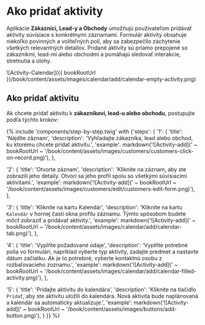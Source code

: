 # Ako pridať aktivity  

Aplikácie **Zákazníci, Lead-y a Obchody** umožňujú používateľom pridávať aktivity súvisiace s konkrétnymi záznamami. Formulár aktivity obsahuje niekoľko povinných a voliteľných polí, aby sa zabezpečilo zachytenie všetkých relevantných detailov. Pridané aktivity sú priamo prepojené so zákazníkmi, lead-mi alebo obchodmi a pomáhajú sledovať interakcie, stretnutia a úlohy.  

![Activity-Calendar]({{ bookRootUrl }}/book/content/assets/images/calendar/add/calendar-empty-activity.png)  

## Ako pridať aktivitu  

Ak chcete pridať aktivitu k **zákazníkovi, lead-u alebo obchodu**, postupujte podľa týchto krokov:  

{% include 'components/step-by-step.twig' with {'steps': {
  '1': {
    'title': 'Nájdite záznam',
    'description': 'Vyhľadajte zákazníka, lead alebo obchod, ku ktorému chcete pridať aktivitu.',
    'example': markdown('![Activity-add](' ~ bookRootUrl ~ '/book/content/assets/images/customers/customers-click-on-record.png)'),
  },

  '2': {
    'title': 'Otvorte záznam',
    'description': 'Kliknite na záznam, aby ste zobrazili jeho detaily. Otvorí sa jeho profil spolu so všetkými súvisiacimi aktivitami.',
    'example': markdown('![Activity-add](' ~ bookRootUrl ~ '/book/content/assets/images/customers/edit/customers-edit-form.png)'),
  },

  '3': {
    'title': 'Kliknite na kartu Kalendár',
    'description': 'Kliknite na kartu `Kalendár` v hornej časti okna profilu záznamu. Týmto spôsobom budete môcť zobraziť a pridávať aktivity.',
    'example': markdown('![Activity-add](' ~ bookRootUrl ~ '/book/content/assets/images/calendar/add/calendar-tab.png)'),
  },

  '4': {
    'title': 'Vyplňte požadované údaje',
    'description': 'Vyplňte potrebné polia vo formulári, napríklad vyberte typ aktivity, zadajte predmet a nastavte dátum začiatku. Ak je to potrebné, vyberte kontaktnú osobu z rozbaľovacieho zoznamu.',
    'example': markdown('![Activity-add](' ~ bookRootUrl ~ '/book/content/assets/images/calendar/add/calendar-filled-activity.png)'),
  },

  '5': {
    'title': 'Pridajte aktivitu do kalendára',
    'description': 'Kliknite na tlačidlo `Pridať`, aby ste aktivitu uložili do kalendára. Nová aktivita bude naplánovaná a kalendár sa automaticky aktualizuje.',
    'example': markdown('![Activity-add](' ~ bookRootUrl ~ '/book/content/assets/images/buttons/add-button.png)'),
  }
}} %}  
